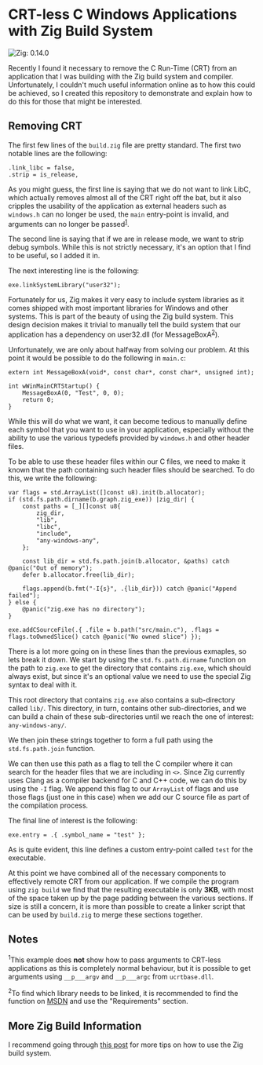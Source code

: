 # CRT-less C Windows Applications with Zig Build System

![Zig: 0.14.0](https://img.shields.io/badge/Zig%20Version-0.14.0-brightgreen.svg)

Recently I found it necessary to remove the C Run-Time (CRT) from an application that I was building with the Zig build system and compiler. Unfortunately, I couldn't much useful information online as to how this could be achieved, so I created this repository to demonstrate and explain how to do this for those that might be interested.

## Removing CRT

The first few lines of the `build.zig` file are pretty standard. The first two notable lines are the following:

```
.link_libc = false,
.strip = is_release,
```

As you might guess, the first line is saying that we do not want to link LibC, which actually removes almost all of the CRT right off the bat, but it also cripples the usability of the application as external headers such as `windows.h` can no longer be used, the `main` entry-point is invalid, and arguments can no longer be passed<sup>[1](#notes)</sup>.

The second line is saying that if we are in release mode, we want to strip debug symbols. While this is not strictly necessary, it's an option that I find to be useful, so I added it in.

The next interesting line is the following:

```
exe.linkSystemLibrary("user32");
```

Fortunately for us, Zig makes it very easy to include system libraries as it comes shipped with most important libraries for Windows and other systems. This is part of the beauty of using the Zig build system. This design decision makes it trivial to manually tell the build system that our application has a dependency on user32.dll (for MessageBoxA<sup>[2](#notes)</sup>).

Unfortunately, we are only about halfway from solving our problem. At this point it would be possible to do the following in `main.c`:

```
extern int MessageBoxA(void*, const char*, const char*, unsigned int);

int wWinMainCRTStartup() {
    MessageBoxA(0, "Test", 0, 0);
    return 0;
}
```

While this will do what we want, it can become tedious to manually define each symbol that you want to use in your application, especially without the ability to use the various typedefs provided by `windows.h` and other header files.

To be able to use these header files within our C files, we need to make it known that the path containing such header files should be searched. To do this, we write the following:

```
var flags = std.ArrayList([]const u8).init(b.allocator);
if (std.fs.path.dirname(b.graph.zig_exe)) |zig_dir| {
    const paths = [_][]const u8{
        zig_dir,
        "lib",
        "libc",
        "include",
        "any-windows-any",
    };

    const lib_dir = std.fs.path.join(b.allocator, &paths) catch @panic("Out of memory");
    defer b.allocator.free(lib_dir);

    flags.append(b.fmt("-I{s}", .{lib_dir})) catch @panic("Append failed");
} else {
    @panic("zig.exe has no directory");
}

exe.addCSourceFile(.{ .file = b.path("src/main.c"), .flags = flags.toOwnedSlice() catch @panic("No owned slice") });
```

There is a lot more going on in these lines than the previous exmaples, so lets break it down. We start by using the `std.fs.path.dirname` function on the path to `zig.exe` to get the directory that contains `zig.exe`, which should always exist, but since it's an optional value we need to use the special Zig syntax to deal with it.

This root directory that contains `zig.exe` also contains a sub-directory called `lib/`. This directory, in turn, contains other sub-directories, and we can build a chain of these sub-directories until we reach the one of interest: `any-windows-any/`.

We then join these strings together to form a full path using the `std.fs.path.join` function.

We can then use this path as a flag to tell the C compiler where it can search for the header files that we are including in `<>`. Since Zig currently uses Clang as a compiler backend for C and C++ code, we can do this by using the `-I` flag. We append this flag to our `ArrayList` of flags and use those flags (just one in this case) when we add our C source file as part of the compilation process.

The final line of interest is the following:

```
exe.entry = .{ .symbol_name = "test" };
```

As is quite evident, this line defines a custom entry-point called `test` for the executable.

At this point we have combined all of the necessary components to effectively remote CRT from our application. If we compile the program using `zig build` we find that the resulting executable is only **3KB**, with most of the space taken up by the page padding between the various sections. If size is still a concern, it is more than possible to create a linker script that can be used by `build.zig` to merge these sections together.

## Notes

<sup>1</sup>This example does **not** show how to pass arguments to CRT-less applications as this is completely normal behaviour, but it is possible to get arguments using `__p___argv` and `__p___argc` from `ucrtbase.dll`.

<sup>2</sup>To find which library needs to be linked, it is recommended to find the function on [MSDN](https://learn.microsoft.com/en-us/windows/win32/api/) and use the "Requirements" section.

## More Zig Build Information

I recommend going through [this post](https://ziggit.dev/t/build-system-tricks/3531) for more tips on how to use the Zig build system.
